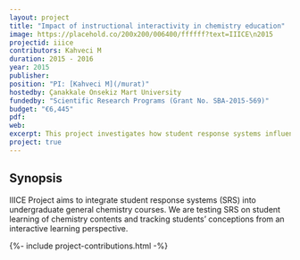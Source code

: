 ```yaml
---
layout: project
title: "Impact of instructional interactivity in chemistry education"
image: https://placehold.co/200x200/006400/ffffff?text=IIICE\n2015
projectid: iiice
contributors: Kahveci M
duration: 2015 - 2016
year: 2015
publisher:
position: "PI: [Kahveci M](/murat)"
hostedby: Çanakkale Onsekiz Mart University
fundedby: "Scientific Research Programs (Grant No. SBA-2015-569)"
budget: "€6,445"
pdf:
web:
excerpt: This project investigates how student response systems influence learning and conceptual understanding in undergraduate general chemistry courses.
project: true
---
```


## Synopsis

IIICE Project aims to integrate student response systems (SRS) into undergraduate general chemistry courses. We are testing SRS on student learning of chemistry contents and tracking students’ conceptions from an interactive learning perspective.

{%- include project-contributions.html -%}
